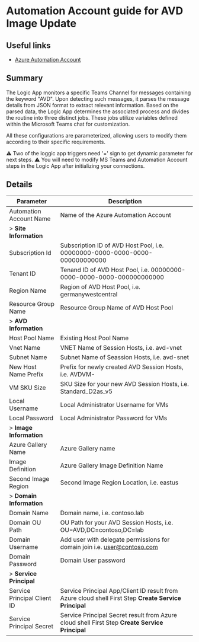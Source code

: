 # Automation Account guide for AVD Image Update 

## Useful links

- [Azure Automation Account](https://learn.microsoft.com/en-us/azure/automation/overview)

##  Summary

The Logic App monitors a specific Teams Channel for messages containing the keyword "AVD". Upon detecting such messages, it parses the message details from JSON format to extract relevant information. Based on the parsed data, the Logic App determines the associated process and divides the routine into three distinct jobs. These jobs utilize variables defined within the Microsoft Teams chat for customization.

All these configurations are parameterized, allowing users to modify them according to their specific requirements.

⚠️ Two of the loggic app triggers need '=' sign to get dynamic parameter for next steps.
⚠️ You will need to modify MS Teams and Automation Account steps in the Logic App after initializing your connections.

##  Details

| Parameter                     | Description |
|--------------------------------|-------------|
| Automation Account Name       | Name of the Azure Automation Account |
| > **Site Information**          |  |
| Subscription Id               | Subscription ID of AVD Host Pool, i.e. 00000000-0000-0000-0000-000000000000 |
| Tenant ID                     | Tenand ID of AVD Host Pool, i.e. 00000000-0000-0000-0000-000000000000  |
| Region Name                   | Region of AVD Host Pool, i.e. germanywestcentral |
| Resource Group Name           | Resource Group Name of AVD Host Pool |
| > **AVD Information**           |  |
| Host Pool Name                | Existing Host Pool Name |
| Vnet Name                     | VNET Name of Session Hosts, i.e. avd-vnet |
| Subnet Name                   | Subnet Name of Seassion Hosts, i.e. avd-snet |
| New Host Name Prefix          | Prefix for newly created AVD Session Hosts, i.e. AVDVM- |
| VM SKU Size                   | SKU Size for your new AVD Session Hosts, i.e. Standard_D2as_v5 |
| Local Username                | Local Administrator Username for VMs |
| Local Password                | Local Administrator Password for VMs |
| > **Image Information**         |  |
| Azure Gallery Name            | Azure Gallery name |
| Image Definition              | Azure Gallery Image Definition Name |
| Second Image Region           | Second Image Region Location, i.e. eastus |
| > **Domain Information**        |  |
| Domain Name                   | Domain name, i.e. contoso.lab |
| Domain OU Path                | OU Path for your AVD Session Hosts, i.e. OU=AVD,DC=contoso,DC=lab |
| Domain Username               | Add user with delegate permissions for domain join i.e. user@contoso.com |
| Domain Password               | Domain User password |
| > **Service Principal**           |  |
| Service Principal Client ID   | Service Principal App/Client ID result from Azure cloud shell First Step **Create Service Principal** |
| Service Principal Secret      | Service Principal Secret result from Azure cloud shell First Step **Create Service Principal** |
